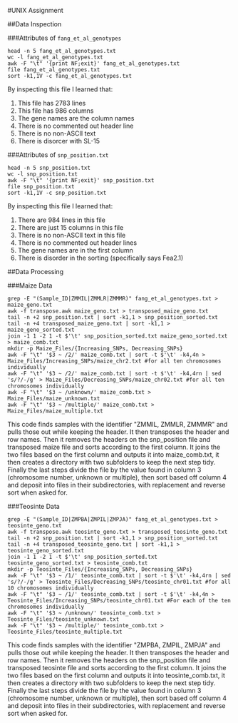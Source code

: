 #UNIX Assignment

##Data Inspection

###Attributes of `fang_et_al_genotypes`

```
head -n 5 fang_et_al_genotypes.txt
wc -l fang_et_al_genotypes.txt
awk -F "\t" '{print NF;exit}' fang_et_al_genotypes.txt
file fang_et_al_genotypes.txt
sort -k1,1V -c fang_et_al_genotypes.txt
```

By inspecting this file I learned that:

1. This file has 2783 lines
2. This file has 986 columns
3. The gene names are the column names
4. There is no commented out header line
5. There is no non-ASCII text 
6. There is disorcer with SL-15 


###Attributes of `snp_position.txt`

```
head -n 5 snp_position.txt
wc -l snp_position.txt
awk -F "\t" '{print NF;exit}' snp_position.txt
file snp_position.txt
sort -k1,1V -c snp_position.txt
```

By inspecting this file I learned that:

1. There are 984 lines in this file
2. There are just 15 columns in this file
3. There is no non-ASCII text in this file
4. There is no commented out header lines
5. The gene names are in the first column
6. There is disorder in the sorting (specifically says Fea2.1)

##Data Processing

###Maize Data

```
grep -E "(Sample_ID|ZMMIL|ZMMLR|ZMMMR)" fang_et_al_genotypes.txt > maize_geno.txt
awk -f transpose.awk maize_geno.txt > transposed_maize_geno.txt
tail -n +2 snp_position.txt | sort -k1,1 > snp_position_sorted.txt
tail -n +4 transposed_maize_geno.txt | sort -k1,1 > maize_geno_sorted.txt
join -1 1 -2 1 -t $'\t' snp_position_sorted.txt maize_geno_sorted.txt > maize_comb.txt
mkdir -p Maize_Files/{Increasing_SNPs, Decreasing_SNPs}
awk -F "\t" '$3 ~ /2/' maize_comb.txt | sort -t $'\t' -k4,4n > Maize_Files/Increasing_SNPs/maize_chr2.txt #for all ten chromosomes individually
awk -F "\t" '$3 ~ /2/' maize_comb.txt | sort -t $'\t' -k4,4rn | sed 's/?/-/g' > Maize_Files/Decreasing_SNPs/maize_chr02.txt #for all ten chromosomes individually
awk -F "\t" '$3 ~ /unknown/' maize_comb.txt > Maize_Files/maize_unknown.txt
awk -F "\t" '$3 ~ /multiple/' maize_comb.txt > Maize_Files/maize_multiple.txt
```

This code finds samples with the identifier "ZMMIL, ZMMLR, ZMMMR" and pulls those out while keeping the header. It then transposes the header and row names. 
Then it removes the headers on the snp_position file and transposed maize file and sorts according to the first column. 
It joins the two files based on the first column and outputs it into maize_comb.txt, it then creates a directory with two subfolders to keep the next step tidy. 
Finally the last steps divide the file by the value found in column 3 (chromosome number, unknown or multiple), then sort based off column 4 and deposit into files in their subdirectories, with replacement and reverse sort when asked for. 



###Teosinte Data

```
grep -E "(Sample_ID|ZMPBA|ZMPIL|ZMPJA)" fang_et_al_genotypes.txt > teosinte_geno.txt
awk -f transpose.awk teosinte_geno.txt > transposed_teosinte_geno.txt
tail -n +2 snp_position.txt | sort -k1,1 > snp_position_sorted.txt
tail -n +4 transposed_teosinte_geno.txt | sort -k1,1 > teosinte_geno_sorted.txt
join -1 1 -2 1 -t $'\t' snp_position_sorted.txt teosinte_geno_sorted.txt > teosinte_comb.txt
mkdir -p Teosinte_Files/{Increasing_SNPs, Decreasing_SNPs}
awk -F "\t" '$3 ~ /1/' teosinte_comb.txt | sort -t $'\t' -k4,4rn | sed 's/?/-/g' > Teosinte_Files/Decreasing_SNPs/teosinte_chr01.txt #for all 10 chromosomes individually
awk -F "\t" '$3 ~ /1/' teosinte_comb.txt | sort -t $'\t' -k4,4n > Teosinte_Files/Increasing_SNPs/teosinte_chr01.txt #For each of the ten chromosomes individually
awk -F "\t" '$3 ~ /unknown/' teosinte_comb.txt > Teosinte_Files/teosinte_unknown.txt
awk -F "\t" '$3 ~ /multiple/' teosinte_comb.txt > Teosinte_Files/teosinte_multiple.txt

```

This code finds samples with the identifier "ZMPBA, ZMPIL, ZMPJA" and pulls those out while keeping the header. It then transposes the header and row names. 
Then it removes the headers on the snp_position file and transposed teosinte file and sorts according to the first column. 
It joins the two files based on the first column and outputs it into teosinte_comb.txt, it then creates a directory with two subfolders to keep the next step tidy. 
Finally the last steps divide the file by the value found in column 3 (chromosome number, unknown or multiple), then sort based off column 4 and deposit into files in their subdirectories, with replacement and reverse sort when asked for.  

